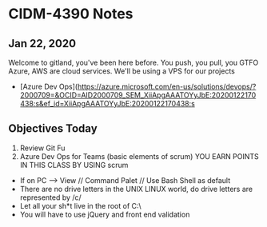 # CIDM-4390 Notes

## Jan 22, 2020

Welcome to gitland, you've been here before. You push, you pull, you GTFO
Azure, AWS are cloud services. We'll be using a VPS for our projects

* [Azure Dev Ops](https://azure.microsoft.com/en-us/solutions/devops/?2000709=&OCID=AID2000709_SEM_XiiApgAAATOYyJbE:20200122170438:s&ef_id=XiiApgAAATOYyJbE:20200122170438:s


## Objectives Today
1. Review Git Fu
2. Azure Dev Ops for Teams (basic elements of scrum) YOU EARN POINTS IN THIS CLASS BY USING scrum

- If on PC --> View // Command Palet // Use Bash Shell as default
- There are no drive letters in the UNIX LINUX world, do drive letters are represented by /c/
- Let all your sh*t live in the root of C:\
- You will have to use jQuery and front end validation


